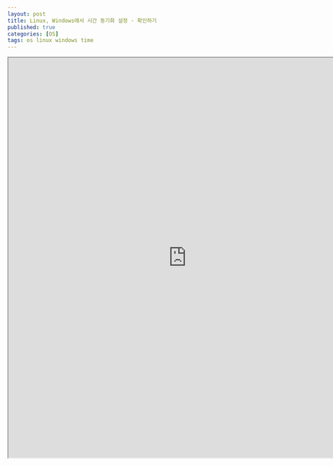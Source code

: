 ```yaml
---
layout: post
title: Linux, Windows에서 시간 동기화 설정 · 확인하기
published: true
categories: [OS]
tags: os linux windows time
---
```

<iframe width="800" height="900" src="https://docs.google.com/document/d/e/2PACX-1vTEIUALthPG5tfHAUUuG8CmcVuM1e5fN_8TVZ8uVJEyZU3Oxx1GZQ0qF4vMUsseQF1dwZXYJrT_F4Js/pub?embedded=true"></iframe>  
    
